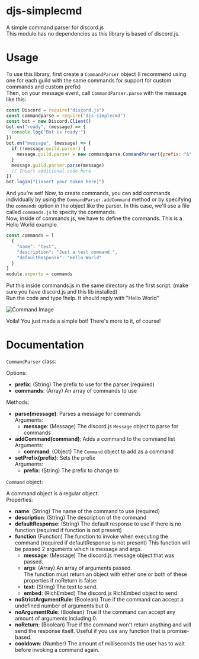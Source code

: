 # djs-simplecmd
A simple command parser for discord.js  
This module has no dependencies as this library is based of discord.js.  
# Usage
To use this library, first create a `CommandParser` object (I recommend using one for each guild with the same commands for support for custom commands and custom prefix)  
Then, on your message event, call `CommandParser.parse` with the message like this:
```js
const Discord = require("discord.js")
const commandparse = require("djs-simplecmd")
const bot = new Discord.Client()
bot.on("ready", (message) => {
  console.log("Bot is ready!")
})
bot.on("message", (message) => {
  if (!message.guild.parser) {
    message.guild.parser = new commandparse.CommandParser({prefix: "&", commands: require("./commands.js")}) // We will get into how to create commands later
  }
  message.guild.parser.parse(message)
  // Insert additional code here
})
bot.login("[insert your token here]")
```
And you're set! Now, to create commands, you can add commands individually by using the `CommandParser.addCommand` method or by specifying the `commands` option in the object like the parser. In this case, we'll use a file called `commands.js` to specity the commands.  
Now, inside of commands.js, we have to define the commands. This is a Hello World example.
```js
const commands = [
  {
    "name": "test",
    "description": "Just a test command.",
    "defaultResponse": "Hello World"
  }
]
module.exports = commands
```
Put this inside commands.js in the same directory as the first script. (make sure you have discord.js and this lib installed)  
Run the code and type !help. It should reply with "Hello World"  

![Command Image](https://i.imgur.com/HDFJA3K.png "Command Image")  

Voila! You just made a simple bot! There's more to it, of course!

# Documentation
`CommandParser` class:

Options:
- **prefix**: (String) The prefix to use for the parser (required) 
- **commands**: (Array) An array of commands to use

Methods:
- **parse(message)**: Parses a message for commands  
  Arguments:
  - **message**: (Message) The discord.js `Message` object to parse for commands
- **addCommand(command)**: Adds a command to the command list  
  Arguments:
  - **command**: (Object) The `Command` object to add as a command
- **setPrefix(prefix)**: Sets the prefix  
  Arguments:
  - **prefix**: (String) The prefix to change to
  
`Command` object:

A command object is a regular object.  
Properties:
- **name**: (String) The name of the command to use (required)
- **description**: (String) The description of the command 
- **defaultResponse**: (String) The default response to use if there is no function (required if function is not present)
- **function** (Function) The function to invoke when executing the command (required if defaultResponse is not present)
  This function will be passed 2 arguments which is message and args.
  - **message**: (Message) The discord.js message object that was passed.
  - **args**: (Array) An array of arguments passed.  
  The function must return an object with either one or both of these properties if noReturn is false:
  - **text**: (String) The text to send.
  - **embed**: (RichEmbed) The discord.js RichEmbed object to send.
- **noStrictArgumentRule**: (Boolean) True if the command can accept a undefined number of arguments but 0.
- **noArgumentRule**: (Boolean) True if the command can accept any amount of arguments including 0.
- **noReturn**: (Boolean) True if the command won't return anything and will send the response itself. Useful if you use any function that is promise-based.
- **cooldown**: (Number) The amount of milliseconds the user has to wait before invoking a command again.
